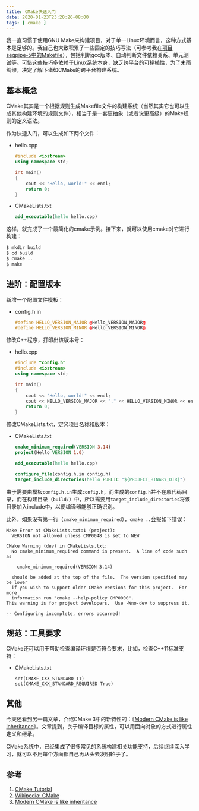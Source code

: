 ```yaml
---
title: CMake快速入门
date: 2020-01-23T23:20:26+08:00
tags: [ cmake ]
---
```


我一直习惯于使用GNU Make来构建项目，对于单一Linux环境而言，这种方式基本是足够的。我自己也大致积累了一些固定的技巧写法（可参考我在[项目seqpipe-5中的Makefile](https://github.com/yanlinlin82/seqpipe/blob/cpp-v0.5/Makefile)），包括判断gcc版本、自动判断文件依赖关系、单元测试等。可惜这些技巧多依赖于Linux系统本身，缺乏跨平台的可移植性，为了未雨绸缪，决定了解下诸如CMake的跨平台构建系统。

## 基本概念

CMake其实是一个根据规则生成Makefile文件的构建系统（当然其实它也可以生成其他构建环境的规则文件），相当于是一套更抽象（或者说更高级）的Make规则的定义语法。

作为快速入门，可以生成如下两个文件：

* hello.cpp

    ```cpp
    #include <iostream>
    using namespace std;

    int main()
    {
        cout << "Hello, world!" << endl;
        return 0;
    }
    ```

* CMakeLists.txt

    ```cmake
    add_executable(hello hello.cpp)
    ```

这样，就完成了一个最简化的cmake示例。接下来，就可以使用cmake对它进行构建：

```sh
$ mkdir build
$ cd build
$ cmake ..
$ make
```

## 进阶：配置版本

新增一个配置文件模板：

* config.h.in

    ```cpp
    #define HELLO_VERSION_MAJOR @Hello_VERSION_MAJOR@
    #define HELLO_VERSION_MINOR @Hello_VERSION_MINOR@
    ```

修改C++程序，打印出该版本号：

* hello.cpp

    ```cpp
    #include "config.h"
    #include <iostream>
    using namespace std;

    int main()
    {
        cout << "Hello, world!" << endl;
        cout << HELLO_VERSION_MAJOR << "." << HELLO_VERSION_MINOR << endl;
        return 0;
    }
    ```

修改CMakeLists.txt，定义项目名称和版本：

* CMakeLists.txt

    ```cmake
    cmake_minimum_required(VERSION 3.14)
    project(Hello VERSION 1.0)

    add_executable(hello hello.cpp)

    configure_file(config.h.in config.h)
    target_include_directories(hello PUBLIC "${PROJECT_BINARY_DIR}")
    ```

由于需要由模板`config.h.in`生成`config.h`，而生成的`config.h`并不在原代码目录，而在构建目录（`build/`）中，所以需要用`target_include_directories`将该目录加入include中，以便编译器能够正确识别。

此外，如果没有第一行（`cmake_minimum_required`），`cmake ..`会报如下错误：

```
Make Error at CMakeLists.txt:1 (project):
  VERSION not allowed unless CMP0048 is set to NEW

CMake Warning (dev) in CMakeLists.txt:
  No cmake_minimum_required command is present.  A line of code such as

    cmake_minimum_required(VERSION 3.14)

  should be added at the top of the file.  The version specified may be lower
  if you wish to support older CMake versions for this project.  For more
  information run "cmake --help-policy CMP0000".
This warning is for project developers.  Use -Wno-dev to suppress it.

-- Configuring incomplete, errors occurred!
```

## 规范：工具要求

CMake还可以用于帮助检查编译环境是否符合要求，比如，检查C++11标准支持：

* CMakeLists.txt

    ```
    set(CMAKE_CXX_STANDARD 11)
    set(CMAKE_CXX_STANDARD_REQUIRED True)
    ```

## 其他

今天还看到另一篇文章，介绍CMake 3中的新特性的：《[Modern CMake is like inheritance](https://kubasejdak.com/modern-cmake-is-like-inheritance)》。文章提到，关于编译目标的属性，可以用面向对象的方式进行属性定义和继承。

CMake系统中，已经集成了很多常见的系统构建相关功能支持，后续继续深入学习，就可以不用每个方面都自己再从头去发明轮子了。

## 参考

1. [CMake Tutorial](https://cmake.org/cmake/help/latest/guide/tutorial/index.html)
2. [Wikipedia: CMake](https://en.wikipedia.org/wiki/CMake)
3. [Modern CMake is like inheritance](https://kubasejdak.com/modern-cmake-is-like-inheritance)
